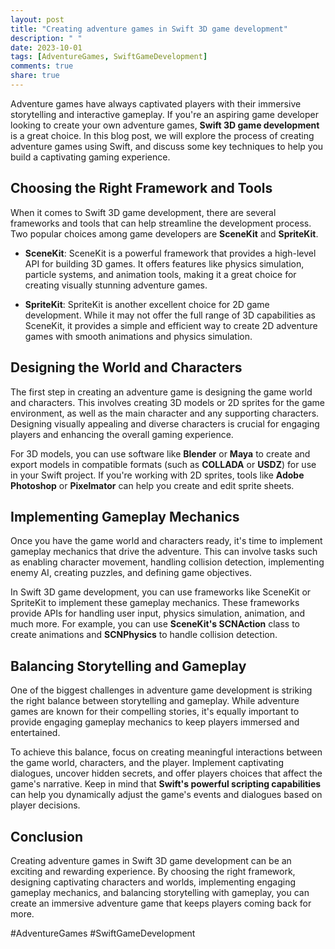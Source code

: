 ```yaml
---
layout: post
title: "Creating adventure games in Swift 3D game development"
description: " "
date: 2023-10-01
tags: [AdventureGames, SwiftGameDevelopment]
comments: true
share: true
---
```


Adventure games have always captivated players with their immersive storytelling and interactive gameplay. If you're an aspiring game developer looking to create your own adventure games, **Swift 3D game development** is a great choice. In this blog post, we will explore the process of creating adventure games using Swift, and discuss some key techniques to help you build a captivating gaming experience.

## Choosing the Right Framework and Tools

When it comes to Swift 3D game development, there are several frameworks and tools that can help streamline the development process. Two popular choices among game developers are **SceneKit** and **SpriteKit**.

- **SceneKit**: SceneKit is a powerful framework that provides a high-level API for building 3D games. It offers features like physics simulation, particle systems, and animation tools, making it a great choice for creating visually stunning adventure games.

- **SpriteKit**: SpriteKit is another excellent choice for 2D game development. While it may not offer the full range of 3D capabilities as SceneKit, it provides a simple and efficient way to create 2D adventure games with smooth animations and physics simulation.

## Designing the World and Characters

The first step in creating an adventure game is designing the game world and characters. This involves creating 3D models or 2D sprites for the game environment, as well as the main character and any supporting characters. Designing visually appealing and diverse characters is crucial for engaging players and enhancing the overall gaming experience.

For 3D models, you can use software like **Blender** or **Maya** to create and export models in compatible formats (such as **COLLADA** or **USDZ**) for use in your Swift project. If you're working with 2D sprites, tools like **Adobe Photoshop** or **Pixelmator** can help you create and edit sprite sheets.

## Implementing Gameplay Mechanics

Once you have the game world and characters ready, it's time to implement gameplay mechanics that drive the adventure. This can involve tasks such as enabling character movement, handling collision detection, implementing enemy AI, creating puzzles, and defining game objectives.

In Swift 3D game development, you can use frameworks like SceneKit or SpriteKit to implement these gameplay mechanics. These frameworks provide APIs for handling user input, physics simulation, animation, and much more. For example, you can use **SceneKit's SCNAction** class to create animations and **SCNPhysics** to handle collision detection.

## Balancing Storytelling and Gameplay

One of the biggest challenges in adventure game development is striking the right balance between storytelling and gameplay. While adventure games are known for their compelling stories, it's equally important to provide engaging gameplay mechanics to keep players immersed and entertained.

To achieve this balance, focus on creating meaningful interactions between the game world, characters, and the player. Implement captivating dialogues, uncover hidden secrets, and offer players choices that affect the game's narrative. Keep in mind that **Swift's powerful scripting capabilities** can help you dynamically adjust the game's events and dialogues based on player decisions.

## Conclusion

Creating adventure games in Swift 3D game development can be an exciting and rewarding experience. By choosing the right framework, designing captivating characters and worlds, implementing engaging gameplay mechanics, and balancing storytelling with gameplay, you can create an immersive adventure game that keeps players coming back for more.

#AdventureGames #SwiftGameDevelopment